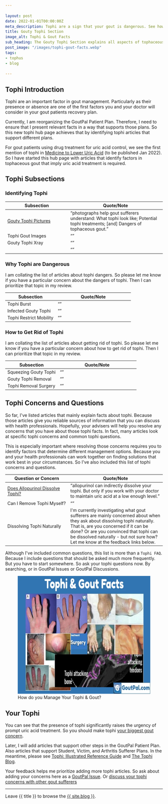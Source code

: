 ```yaml
---

layout: post
date: 2022-01-01T00:00:00Z
meta_description: Tophi are a sign that your gout is dangerous. See how they affect diagnosis, uric acid treatment, and your quiality of life.
title: Gouty Tophi Section
image_alt: Tophi & Gout Facts
sub_heading: The Gouty Tophi Section explains all aspects of tophaceous gout.
post_image: "/images/tophi-gout-facts.webp"
tags:
- tophus
- blog

---
```


<h2 id="intro">Tophi Introduction</h2>

Tophi are an important factor in gout management. Particularly as their presence or absence are one of the first factors you and your doctor will consider in your gout patients recovery plan.

Currently, I am reorganizing the GoutPal Patient Plan. Therefore, I need to ensure that I present relevant facts in a way that supports those plans. So this new tophi hub page achieves that by identifying tophi articles that support different plans.

For gout patients using drug treatment for uric acid control, we see the first mention of tophi in <a href="/blog/starting-gout-plans/#who">Medicine to Lower Uric Acid</a> (to be published Jan 2022). So I have started this hub page with articles that identify factors in tophaceous gout that imply uric acid treatment is required.

<h2 id="list">Tophi Subsections</h2>

<h3 id="what">Identifying Tophi</h3>

<table id="list-what" style="width: 100%;">
	<thead>
		<tr>
			<th style="width: 40%;">Subsection</th>
			<th style="width: 60%;">Quote/Note</th>
		</tr>
	</thead>
	<tbody>
		<tr id="pics">
			<td><a href="/tophi/gouty-tophi-pictures/">Gouty Tophi Pictures</a></td>
			<td><q cite="/tophi/gouty-tophi-pictures/">photographs help gout sufferers understand: What tophi look like; Potential tophi treatments; [and] Dangers of tophaceous gout.</q></td>
		</tr>
		<tr id="dect">
			<td>Tophi Gout Images</td>
			<td><q cite=""></q></td>
		</tr>
		<tr id="xray">
			<td>Gouty Tophi Xray</td>
			<td><q cite=""></q></td>
		</tr>
		<tr id="">
			<td></td>
			<td><q cite=""></q></td>
		</tr>
	</tbody>
</table>

<h3 id="why">Why Tophi are Dangerous</h3>

I am collating the list of articles about tophi dangers. So please let me know if you have a particular concern about the dangers of tophi. Then I can prioritize that topic in my review.

<table id="list-why" style="width: 100%;">
	<thead>
		<tr>
			<th style="width: 40%;">Subsection</th>
			<th style="width: 60%;">Quote/Note</th>
		</tr>
	</thead>
	<tbody>
		<tr id="burst">
			<td>Tophi Burst</td>
			<td><q cite=""></q></td>
		</tr>
		<tr id="infection">
			<td>Infected Gouty Tophi</td>
			<td><q cite=""></q></td>
		</tr>
		<tr id="mobility">
			<td>Tophi Restrict Mobility</td>
			<td><q cite=""></q></td>
		</tr>
	</tbody>
</table>

<h3 id="how">How to Get Rid of Tophi</h3>

I am collating the list of articles about getting rid of tophi. So please let me know if you have a particular concern about how to get rid of tophi. Then I can prioritize that topic in my review.

<table id="list-how" style="width: 100%;">
	<thead>
		<tr>
			<th style="width: 40%;">Subsection</th>
			<th style="width: 60%;">Quote/Note</th>
		</tr>
	</thead>
	<tbody>
		<tr id="squeeze">
			<td>Squeezing Gouty Tophi</td>
			<td><q cite=""></q></td>
		</tr>
		<tr id="removal">
			<td>Gouty Tophi Removal</td>
			<td><q cite=""></q></td>
		</tr>
		<tr id="surgery">
			<td>Tophi Removal Surgery</td>
			<td><q cite=""></q></td>
		</tr>
	</tbody>
</table>

<h2 id="concerns">Tophi Concerns and Questions</h2>

So far, I've listed articles that mainly explain facts about tophi. Because those articles give you reliable sources of information that you can discuss with health professionals. Hopefully, your advisers will help you resolve any concerns that you have about those tophi facts. In fact, many articles look at specific tophi concerns and common tophi questions. 

This is especially important where resolving those concerns requires you to identify factors that determine different management options. Because you and your health professionals can work together on finding solutions that work best in your circumstances. So I've also included this list of tophi concerns and questions.

<table id="list-faq" style="width: 100%;">
	<thead>
		<tr>
			<th style="width: 40%;">Question or Concern</th>
			<th style="width: 60%;">Quote/Note</th>
		</tr>
	</thead>
	<tbody>
		<tr id="allopurinol">
			<td><a href="/tophi/does-allopurinol-dissolve-tophi">Does Allopurinol Dissolve Tophi?</a></td>
			<td><q cite="/tophi/does-allopurinol-dissolve-tophi">allopurinol can indirectly dissolve your tophi. But only if you work with your doctor to maintain uric acid at a low enough level.</q></td>
		</tr>
		<tr id="self">
			<td>Can I Remove Tophi Myself?</td>
			<td><q cite=""></q></td>
		</tr>
		<tr id="natural">
			<td>Dissolving Tophi Naturally</td>
			<td>I'm currently investigating what gout sufferers are mainly concerned about when they ask about dissolving tophi naturally. That is, are you concerned if it can be done? Or are you convinced that tophi can be dissolved naturally - but not sure how? Let me know at the feedback links below.</td>
		</tr>
	</tbody>
</table>

Although I've included common questions, this list is more than a `Tophi FAQ`. Because I include questions that should be asked much more frequently. But you have to start somewhere. So ask your tophi questions now. By searching, or in GoutPal Issues or GoutPal Discussions.

<figure class="inner">
<img src="/images/tophi-gout-facts.webp" alt="Tophi & Gout Facts"  width="610" height="377">
  <figcaption>How do you Manage Your Tophi & Gout?</figcaption>
</figure>

<h2 id="next">Your Tophi</h2>

You can see that the presence of tophi significantly raises the urgency of prompt uric acid treatment. So you should make tophi <a href="/blog/whats-your-biggest-gout-concern/">your biggest gout concern</a>.

Later, I will add articles that support other steps in the GoutPal Patient Plan. Also articles that support Student, Victim, and Arthritis Sufferer Plans. In the meantime, please see <a href="/gout-symptoms/tophi/">Tophi: Illustrated Reference Guide</a> and <a href="/topic/tophi/">The Tophi Blog</a>.

Your feedback helps me prioritize adding more tophi articles. So ask about adding your concerns here as a <a href="{{ site.social_links.github }}issues">GoutPal Issue</a>. Or <a href="{{ site.social_links.github }}discussions">discuss your tophi concerns with other gout sufferers</a>

***

Leave {{ title }} to browse the <a href="/blog">{{ site.blog }}</a>.
